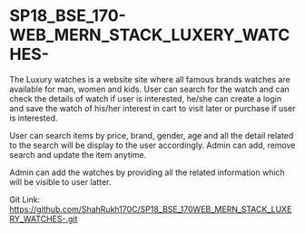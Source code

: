 # SP18_BSE_170-WEB_MERN_STACK_LUXERY_WATCHES-
The Luxury watches is a website site where all famous brands watches are available for man, women and kids. User can search for the watch and can check the details of watch if user is interested, he/she can create a login and save the watch of his/her interest in cart to visit later or purchase if user is interested. 

User can search items by price, brand, gender, age and all the detail related to the search will be display to the user accordingly. Admin can add, remove search and update the item anytime. 

Admin can add the watches by providing all the related information which will be visible to user latter. 

Git Link: https://github.com/ShahRukh170C/SP18_BSE_170WEB_MERN_STACK_LUXERY_WATCHES-.git 
